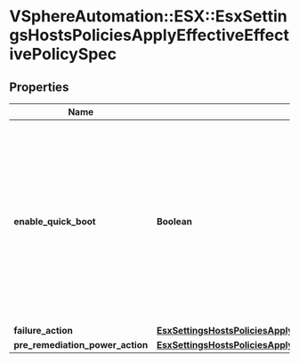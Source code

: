 # VSphereAutomation::ESX::EsxSettingsHostsPoliciesApplyEffectiveEffectivePolicySpec

## Properties
Name | Type | Description | Notes
------------ | ------------- | ------------- | -------------
**enable_quick_boot** | **Boolean** | Enable Quick Boot during remediation of an ESXi host. Warning: This attribute is part of a new feature in development. It may be changed at any time and may not have all supported functionality implemented. | 
**failure_action** | [**EsxSettingsHostsPoliciesApplyEffectiveFailureAction**](EsxSettingsHostsPoliciesApplyEffectiveFailureAction.md) |  | 
**pre_remediation_power_action** | [**EsxSettingsHostsPoliciesApplyEffectiveEffectivePolicySpecPreRemediationPowerAction**](EsxSettingsHostsPoliciesApplyEffectiveEffectivePolicySpecPreRemediationPowerAction.md) |  | 


